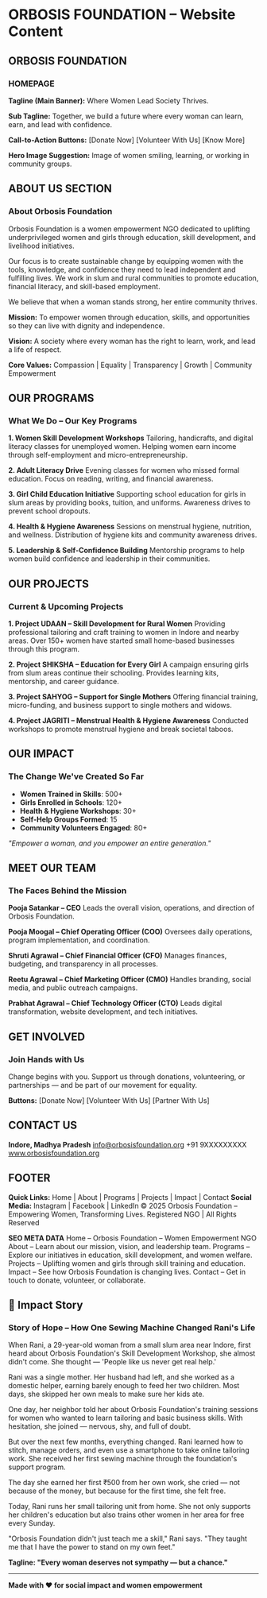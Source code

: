 # ORBOSIS FOUNDATION – Website Content

## ORBOSIS FOUNDATION

### HOMEPAGE

**Tagline (Main Banner):**
Where Women Lead Society Thrives.

**Sub Tagline:**
Together, we build a future where every woman can learn, earn, and lead with confidence.

**Call-to-Action Buttons:**
[Donate Now] [Volunteer With Us] [Know More]

**Hero Image Suggestion:**
Image of women smiling, learning, or working in community groups.

## ABOUT US SECTION

### About Orbosis Foundation

Orbosis Foundation is a women empowerment NGO dedicated to uplifting underprivileged women and girls through education, skill development, and livelihood initiatives.

Our focus is to create sustainable change by equipping women with the tools, knowledge, and confidence they need to lead independent and fulfilling lives. We work in slum and rural communities to promote education, financial literacy, and skill-based employment.

We believe that when a woman stands strong, her entire community thrives.

**Mission:**
To empower women through education, skills, and opportunities so they can live with dignity and independence.

**Vision:**
A society where every woman has the right to learn, work, and lead a life of respect.

**Core Values:**
Compassion | Equality | Transparency | Growth | Community Empowerment

## OUR PROGRAMS

### What We Do – Our Key Programs

**1. Women Skill Development Workshops**
Tailoring, handicrafts, and digital literacy classes for unemployed women.
Helping women earn income through self-employment and micro-entrepreneurship.

**2. Adult Literacy Drive**
Evening classes for women who missed formal education.
Focus on reading, writing, and financial awareness.

**3. Girl Child Education Initiative**
Supporting school education for girls in slum areas by providing books, tuition, and uniforms.
Awareness drives to prevent school dropouts.

**4. Health & Hygiene Awareness**
Sessions on menstrual hygiene, nutrition, and wellness.
Distribution of hygiene kits and community awareness drives.

**5. Leadership & Self-Confidence Building**
Mentorship programs to help women build confidence and leadership in their communities.

## OUR PROJECTS

### Current & Upcoming Projects

**1. Project UDAAN – Skill Development for Rural Women**
Providing professional tailoring and craft training to women in Indore and nearby areas.
Over 150+ women have started small home-based businesses through this program.

**2. Project SHIKSHA – Education for Every Girl**
A campaign ensuring girls from slum areas continue their schooling.
Provides learning kits, mentorship, and career guidance.

**3. Project SAHYOG – Support for Single Mothers**
Offering financial training, micro-funding, and business support to single mothers and widows.

**4. Project JAGRITI – Menstrual Health & Hygiene Awareness**
Conducted workshops to promote menstrual hygiene and break societal taboos.

## OUR IMPACT

### The Change We've Created So Far

- **Women Trained in Skills**: 500+
- **Girls Enrolled in Schools**: 120+
- **Health & Hygiene Workshops**: 30+
- **Self-Help Groups Formed**: 15
- **Community Volunteers Engaged**: 80+

*"Empower a woman, and you empower an entire generation."*

## MEET OUR TEAM

### The Faces Behind the Mission

**Pooja Satankar – CEO**
Leads the overall vision, operations, and direction of Orbosis Foundation.

**Pooja Moogal – Chief Operating Officer (COO)**
Oversees daily operations, program implementation, and coordination.

**Shruti Agrawal – Chief Financial Officer (CFO)**
Manages finances, budgeting, and transparency in all processes.

**Reetu Agrawal – Chief Marketing Officer (CMO)**
Handles branding, social media, and public outreach campaigns.

**Prabhat Agrawal – Chief Technology Officer (CTO)**
Leads digital transformation, website development, and tech initiatives.

## GET INVOLVED

### Join Hands with Us

Change begins with you. Support us through donations, volunteering, or partnerships — and be part of our movement for equality.

**Buttons:**
[Donate Now] [Volunteer With Us] [Partner With Us]

## CONTACT US

**Indore, Madhya Pradesh**
info@orbosisfoundation.org
+91 9XXXXXXXXX
www.orbosisfoundation.org

## FOOTER

**Quick Links:** Home | About | Programs | Projects | Impact | Contact
**Social Media:** Instagram | Facebook | LinkedIn
© 2025 Orbosis Foundation – Empowering Women, Transforming Lives.
Registered NGO | All Rights Reserved

**SEO META DATA**
Home – Orbosis Foundation – Women Empowerment NGO
About – Learn about our mission, vision, and leadership team.
Programs – Explore our initiatives in education, skill development, and women welfare.
Projects – Uplifting women and girls through skill training and education.
Impact – See how Orbosis Foundation is changing lives.
Contact – Get in touch to donate, volunteer, or collaborate.

## 💫 Impact Story

### Story of Hope – How One Sewing Machine Changed Rani's Life

When Rani, a 29-year-old woman from a small slum area near Indore, first heard about Orbosis Foundation's Skill Development Workshop, she almost didn't come. She thought — 'People like us never get real help.'

Rani was a single mother. Her husband had left, and she worked as a domestic helper, earning barely enough to feed her two children. Most days, she skipped her own meals to make sure her kids ate.

One day, her neighbor told her about Orbosis Foundation's training sessions for women who wanted to learn tailoring and basic business skills. With hesitation, she joined — nervous, shy, and full of doubt.

But over the next few months, everything changed. Rani learned how to stitch, manage orders, and even use a smartphone to take online tailoring work. She received her first sewing machine through the foundation's support program.

The day she earned her first ₹500 from her own work, she cried — not because of the money, but because for the first time, she felt free.

Today, Rani runs her small tailoring unit from home. She not only supports her children's education but also trains other women in her area for free every Sunday.

"Orbosis Foundation didn't just teach me a skill," Rani says. "They taught me that I have the power to stand on my own feet."

**Tagline: "Every woman deserves not sympathy — but a chance."**

---

**Made with ❤️ for social impact and women empowerment**